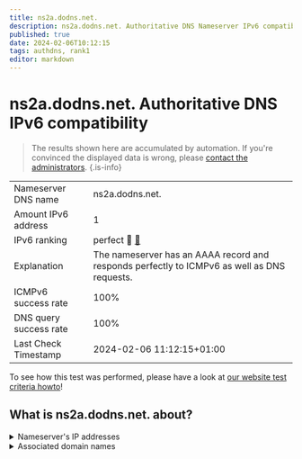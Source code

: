 ```yaml
---
title: ns2a.dodns.net.
description: ns2a.dodns.net. Authoritative DNS Nameserver IPv6 compatibility
published: true
date: 2024-02-06T10:12:15
tags: authdns, rank1
editor: markdown
---
```


# ns2a.dodns.net. Authoritative DNS IPv6 compatibility

> The results shown here are accumulated by automation. If you're convinced the displayed data is wrong, please [contact the administrators](/howto/chat). 
{.is-info}




|   |   |
| - | - |
| Nameserver DNS name | ns2a.dodns.net.
| Amount IPv6 address | 1
| IPv6 ranking | perfect :1st_place_medal: [🔗](/howto/ranking) |
| Explanation | The nameserver has an AAAA record and responds perfectly to ICMPv6 as well as DNS requests. |
| ICMPv6 success rate | 100%|
| DNS query success rate | 100% |
| Last Check Timestamp | 2024-02-06 11:12:15+01:00 |

To see how this test was performed, please have a look at [our website test criteria howto](/howto/testcriteria/authdns)!


## What is ns2a.dodns.net. about?




<details>
<summary>Nameserver's IP addresses</summary>

2001:67c:10b8::11

</details>



<details>
<summary>Associated domain names</summary>

www.inlingua-aachen.de

</details>
